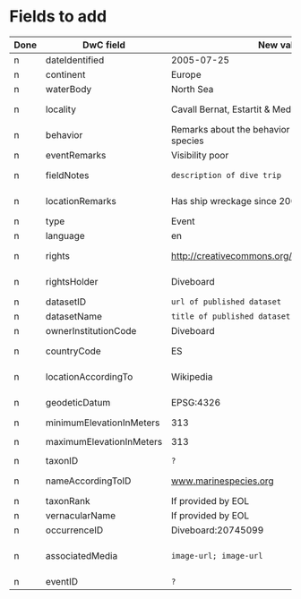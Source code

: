 # Fields to add

Done | DwC field | New value | Remarks
--- | --- | --- | ---
n | dateIdentified | 2005-07-25 | Identical to `eventDate`
n | continent | Europe | 
n | waterBody | North Sea | 
n | locality | Cavall Bernat, Estartit & Medes Islands | Name of divespot, location
n | behavior | Remarks about the behavior of the observed species
n | eventRemarks | Visibility poor | Remarks about the dive
n | fieldNotes | `description of dive trip` | To be discussed: privacy issues
n | locationRemarks | Has ship wreckage since 2009 | Remarks about the dive site
n | type | Event | `fixed value`
n | language | en | `fixed value`
n | rights | http://creativecommons.org/publicdomain/zero/1.0/ | `fixed value` To be discussed
n | rightsHolder | Diveboard | `fixed value` To be discussed
n | datasetID | `url of published dataset` | To be discussed
n | datasetName | `title of published dataset`| To be discussed
n | ownerInstitutionCode | Diveboard | 
n | countryCode | ES | Depends on how country data are stored
n | locationAccordingTo | Wikipedia | Depends on how location data are stored
n | geodeticDatum | EPSG:4326 | `fixed value` or depending on GPS
n | minimumElevationInMeters | 313 | 
n | maximumElevationInMeters | 313 | Identical to `minimumElevationInMeters`
n | taxonID | `?` | If provided by EOL
n | nameAccordingToID | www.marinespecies.org | Identifier for the source, if provided by EOL
n | taxonRank | If provided by EOL
n | vernacularName | If provided by EOL
n | occurrenceID | Diveboard:20745099 | 
n | associatedMedia | `image-url; image-url` | To be discussed:  should refer to the occurrence, not event
n | eventID | `?` | Dive trip ID
